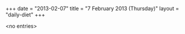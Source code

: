+++
date = "2013-02-07"
title = "7 February 2013 (Thursday)"
layout = "daily-diet"
+++

\<no entries\>